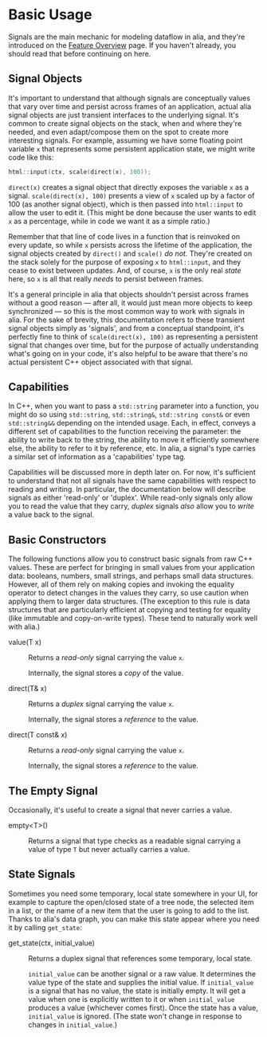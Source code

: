 Basic Usage
===========

Signals are the main mechanic for modeling dataflow in alia, and they're
introduced on the [Feature Overview](feature-overview.md) page. If you haven't
already, you should read that before continuing on here.

Signal Objects
--------------

It's important to understand that although signals are conceptually values that
vary over time and persist across frames of an application, actual alia signal
objects are just transient interfaces to the underlying signal. It's common to
create signal objects on the stack, when and where they're needed, and even
adapt/compose them on the spot to create more interesting signals. For example,
assuming we have some floating point variable `x` that represents some
persistent application state, we might write code like this:

```cpp
html::input(ctx, scale(direct(x), 100));
```

`direct(x)` creates a signal object that directly exposes the variable `x` as a
signal. `scale(direct(x), 100)` presents a view of `x` scaled up by a factor of
100 (as another signal object), which is then passed into `html::input` to allow
the user to edit it. (This might be done because the user wants to edit `x` as a
percentage, while in code we want it as a simple ratio.)

Remember that that line of code lives in a function that is reinvoked on every
update, so while `x` persists across the lifetime of the application, the signal
objects created by `direct()` and `scale()` *do not.* They're created on the
stack solely for the purpose of exposing `x` to `html::input`, and they cease to
exist between updates. And, of course, `x` is the only real *state* here, so `x`
is all that really *needs* to persist between frames.

It's a general principle in alia that objects shouldn't persist across frames
without a good reason &mdash; after all, it would just mean more objects to keep
synchronized &mdash; so this is the most common way to work with signals in
alia. For the sake of brevity, this documentation refers to these transient
signal objects simply as 'signals', and from a conceptual standpoint, it's
perfectly fine to think of `scale(direct(x), 100)` as representing a persistent
signal that changes over time, but for the purpose of actually understanding
what's going on in your code, it's also helpful to be aware that there's no
actual persistent C++ object associated with that signal.

Capabilities
------------

In C++, when you want to pass a `std::string` parameter into a function, you
might do so using `std::string`, `std::string&`, `std::string const&` or even
`std::string&&` depending on the intended usage. Each, in effect, conveys a
different set of capabilities to the function receiving the parameter: the
ability to write back to the string, the ability to move it efficiently
somewhere else, the ability to refer to it by reference, etc. In alia, a
signal's type carries a similar set of information as a 'capabilities' type
tag.

Capabilities will be discussed more in depth later on. For now, it's sufficient
to understand that not all signals have the same capabilities with respect to
reading and writing. In particular, the documentation below will describe
signals as either 'read-only' or 'duplex'. While read-only signals only allow
you to read the value that they carry, *duplex* signals *also* allow you to
*write* a value back to the signal.

Basic Constructors
------------------

The following functions allow you to construct basic signals from raw C++
values. These are perfect for bringing in small values from your application
data: booleans, numbers, small strings, and perhaps small data structures.
However, all of them rely on making copies and invoking the equality operator to
detect changes in the values they carry, so use caution when applying them to
larger data structures. (The exception to this rule is data structures that are
particularly efficient at copying and testing for equality (like immutable and
copy-on-write types). These tend to naturally work well with alia.)

<dl>

<dt>value(T x)</dt><dd>

Returns a *read-only* signal carrying the value `x`.

Internally, the signal stores a *copy* of the value.
<dd>

<dt>direct(T& x)</dt><dd>

Returns a *duplex* signal carrying the value `x`.

Internally, the signal stores a *reference* to the value.
</dd>

<dt>direct(T const& x)</dt><dd>

Returns a *read-only* signal carrying the value `x`.

Internally, the signal stores a *reference* to the value.
</dd>

</dl>

The Empty Signal
----------------

Occasionally, it's useful to create a signal that never carries a value.

<dl>

<dt>empty&lt;T&gt;()</dt><dd>

Returns a signal that type checks as a readable signal carrying a value of type
`T` but never actually carries a value.

</dd>

</dl>

State Signals
-------------

Sometimes you need some temporary, local state somewhere in your UI, for example
to capture the open/closed state of a tree node, the selected item in a list, or
the name of a new item that the user is going to add to the list. Thanks to
alia's data graph, you can make this state appear where you need it by calling
`get_state`:

<dl>

<dt>get_state(ctx, initial_value)</dt><dd>

Returns a duplex signal that references some temporary, local state.

`initial_value` can be another signal or a raw value. It determines the value
type of the state and supplies the initial value. If `initial_value` is a signal
that has no value, the state is initially empty. It will get a value when one is
explicitly written to it or when `initial_value` produces a value (whichever
comes first). Once the state has a value, `initial_value` is ignored. (The state
won't change in response to changes in `initial_value`.)

</dd>

</dl>
